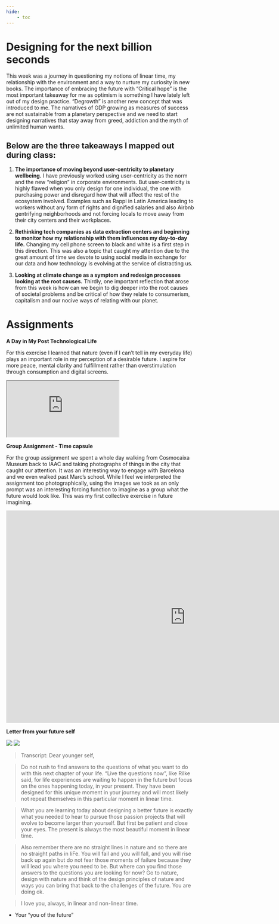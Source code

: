 ```yaml
---
hide:
    - toc
---
```


# Designing for the next billion seconds

This week was a journey in questioning my notions of linear time, my relationship with the environment and a way to nurture my curiosity in new books. The importance of embracing the future with “Critical hope” is the most important takeaway for me as optimism is something I have lately left out of my design practice. “Degrowth” is another new concept that was introduced to me. The narratives of GDP growing as measures of success are not sustainable from a planetary perspective and we need to start designing narratives that stay away from greed, addiction and the myth of unlimited human wants.

## Below are the three takeaways I mapped out during class:

1. **The importance of moving beyond user-centricity to planetary wellbeing.** I have previously worked using user-centricity as the norm and the new “religion” in corporate environments. But user-centricity is highly flawed when you only design for one individual, the one with purchasing power and disregard how that will affect the rest of the ecosystem involved. Examples such as Rappi in Latin America leading to workers without any form of rights and dignified salaries and also Airbnb gentrifying neighborhoods and not forcing locals to move away from their city centers and their workplaces.

2. **Rethinking tech companies as data extraction centers and beginning to monitor how my relationship with them influences my day-to-day life.** Changing my cell phone screen to black and white is a first step in this direction. This was also a topic that caught my attention due to the great amount of time we devote to using social media in exchange for our data and how technology is evolving at the service of distracting us.

3. **Looking at climate change as a symptom and redesign processes looking at the root causes.** Thirdly, one important reflection that arose from this week is how can we begin to dig deeper into the root causes of societal problems and be critical of how they relate to consumerism, capitalism and our nocive ways of relating with our planet.

# Assignments

**A Day in My Post Technological Life**

For this exercise I learned that nature (even if I can’t tell in my everyday life) plays an important role in my perception of a desirable future. I aspire for more peace, mental clarity and fulfillment rather than overstimulation through consumption and digital screens.

<iframe src="https://docs.google.com/presentation/d/e/2PACX-1vRNKpqStCTfPuLjEUgcWdQYOp5h5pns1YwUW0K9YkuyR6PKeHi55CsFxUXGMUxR1dlAtq98JR6wMSZX/embed?start=false&loop=false&delayms=5000"

 frameborder="0" width="960" height="569" allowfullscreen="true" mozallowfullscreen="true" webkitallowfullscreen="true"></iframe>

**Group Assignment - Time capsule**

For the group assignment we spent a whole day walking from Cosmocaixa Museum back to IAAC and taking photographs of things in the city that caught our attention. It was an interesting way to engage with Barcelona and we even walked past Marc’s school. While I feel we interpreted the assignment too photographically, using the images we took as an only prompt was an interesting forcing function to imagine as a group what the future would look like. This was my first collective exercise in future imagining.

<iframe src="https://docs.google.com/presentation/d/e/2PACX-1vRh-iCJGii6zHYRcIqGsjryyd88R9pQk-h5pSbr2NkLgoZpnZC-N77cgh8_q4E0TPQ89UbzRO5QHiaq/embed?start=false&loop=false&delayms=3000" frameborder="0" width="960" height="569" allowfullscreen="true" mozallowfullscreen="true" webkitallowfullscreen="true"></iframe>

**Letter from your future self**

![](../images/MT02/letter1.jpeg)
![](../images/MT02/letter2.jpeg)

> Transcript:
Dear younger self,

> Do not rush to find answers to the questions of what you want to do with this next chapter of  your life. “Live the questions now”, like Rilke said, for life experiences are waiting to happen in the future but focus on the ones happening today, in your present. They have been designed for this unique moment in your journey and will most likely not repeat themselves in this particular moment in linear time.

> What you are learning today about designing a better future is exactly what you needed to hear to pursue those passion projects that will evolve to become larger than yourself. But first be patient and close your eyes. The present is always the most beautiful moment in linear time.

> Also remember there are no straight lines in nature and so there are no straight paths in liFe. You will fail and you will fall, and you will rise back up again but do not fear those moments of failure because they will lead you where you need to be.
But where can you find those answers to the questions you are looking for now? Go to nature, design with nature and think of the design principles of nature and ways you can bring that back to the challenges of the future.
You are doing ok.

> I love you, always, in linear and non-linear time.
- Your “you of the future”
